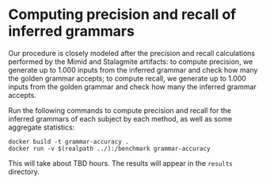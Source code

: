 # Computing precision and recall of inferred grammars

Our procedure is closely modeled after the precision and recall calculations performed by the Mimid and Stalagmite artifacts: to compute precision, we generate up to 1.000 inputs from the inferred grammar and check how many the golden grammar accepts; to compute recall, we generate up to 1.000 inputs from the golden grammar and check how many the inferred grammar accepts.

Run the following commands to compute precision and recall for the inferred grammars of each subject by each method, as well as some aggregate statistics:

```shell
docker build -t grammar-accuracy .
docker run -v $(realpath ../):/benchmark grammar-accuracy
```

This will take about TBD hours. The results will appear in the `results` directory.
